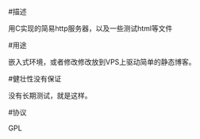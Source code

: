 #描述

用C实现的简易http服务器，以及一些测试html等文件

#用途

嵌入式环境，或者修改修改放到VPS上驱动简单的静态博客。

#健壮性没有保证

没有长期测试，就是这样。

#协议

GPL
